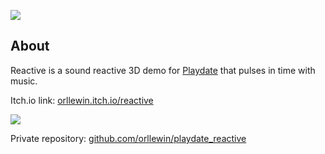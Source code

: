 ![](https://www.youtube.com/watch?v=Ki_gKDCAy6Y)

## About

Reactive is a sound reactive 3D demo for [Playdate](https://play.date) that pulses in time with music.

Itch.io link: [orllewin.itch.io/reactive](https://orllewin.itch.io/reactive)

![](https://www.youtube.com/watch?v=LnP83PVmpSI)

Private repository: [github.com/orllewin/playdate_reactive](https://github.com/orllewin/playdate_reactive)